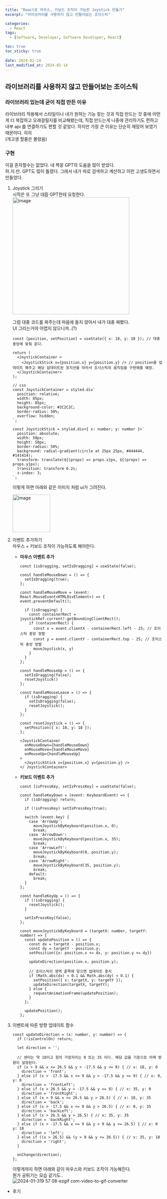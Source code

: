 ```yaml
---
title: "React로 마우스, 키보드 조작이 가능한 Joystick 만들기"
excerpt: "라이브러리를 사용하지 않고 만들어보는 조이스틱"

categories:
  - React
tags:
  - [Software, Developer, Software Developer, React]

toc: true
toc_sticky: true
 
date: 2024-02-14
last_modified_at: 2024-02-14
---
```


## 라이브러리를 사용하지 않고 만들어보는 조이스틱

### 라이브러리 있는데 굳이 직접 만든 이유
라이브러리 적용해서 스타일이나 내가 원하는 기능 찾는 것과 직접 만드는 것 중에 어떤게 더 복잡하고 오래걸릴지를 비교해봤는데, 직접 만드는게 나중에 관리하기도 편하고 내부 api 를 연결하기도 편할 것 같았다. 하지만 가장 큰 이유는 단순히 재밌어 보였기 때문이다. 히히    
(개고생 할줄은 몰랐음)     

### 구현
이걸 혼자할수는 없었다. 내 짝꿍 GPT의 도움을 많이 받았다.    
하.지.만. GPT도 많이 틀렸다. 그래서 내가 따로 검색하고 계산하고 이런 고생도하면서 만들었다.

1. Joystick 그리기     
    시작은 또 그냥 대뜸 GPT한테 요청한다.     
    <img width="374" alt="image" src="https://github.com/sunmerrr/sunmerrr.github.io/assets/65106740/20c3643a-5272-487f-b329-2a7c8cc55232">
        
    그럼 대충 코드를 짜주는데 마음에 들지 않아서 내가 대충 짜봤다.    
    UI 그리는거야 어렵지 않으니까..(?)     
    ```tsx
    const [position, setPosition] = useState({ x: 18, y: 18 }); // 대충 중앙에 맞춰 준다. 

    return (
      <JoystickContainer >
        <JoystickStick x={position.x} y={position.y} /> // position을 업데이트 해주고 해당 업데이트된 포지션을 따라서 조시스틱의 움직임을 구현해줄 예정.
      </JoystickContainer>
    );

    // css
    const JoystickContainer = styled.div`
      position: relative;
      width: 85px;
      height: 85px;
      background-color: #2C2C2C;
      border-radius: 50%;
      overflow: hidden;
    `;

    const JoystickStick = styled.div<{ x: number; y: number }>`
      position: absolute;
      width: 50px;
      height: 50px;
      border-radius: 50%;
      background: radial-gradient(circle at 25px 25px, #444444, #141414);
      transform: translate(${(props) => props.x}px, ${(props) => props.y}px);
      transition: transform 0.2s;
      z-index: 3;
    `;
    ```

    이렇게 하면 아래와 같은 이미지 처럼 ui가 그려진다.

    <img width="120" alt="image" src="https://github.com/sunmerrr/sunmerrr.github.io/assets/65106740/7a0570f1-9e0e-4bab-955c-50544f4bcdab">

1. 이벤트 추가하기    
    마우스 + 키보드 조작이 가능하도록 해야한다.
    - **마우스 이벤트 추가**
      ```tsx
      const [isDragging, setIsDragging] = useState(false);

      const handleMouseDown = () => {
        setIsDragging(true);
      };

      const handleMouseMove = (event: React.MouseEvent<HTMLDivElement>) => {
      event.preventDefault();

        if (isDragging) {
          const containerRect = joystickRef.current?.getBoundingClientRect();
          if (containerRect) {
            const x = event.clientX - containerRect.left - 25; // 조이스틱 중앙 정렬
            const y = event.clientY - containerRect.top - 25; // 조이스틱 중앙 정렬
            moveJoystick(x, y)
          }
        } 
      };

      const handleMouseUp = () => {
        setIsDragging(false);
        resetJoystick()
      };

      const handleMouseLeave = () => {
        if (isDragging) {
          setIsDragging(false);
          resetJoystick();
        }
      };

      const resetJoystick = () => {
        setPosition({ x: 18, y: 18 });
      };

      <JoystickContainer
        onMouseDown={handleMouseDown}
        onMouseMove={handleMouseMove}
        onMouseUp={handleMouseUp}
      >
        <JoystickStick x={position.x} y={position.y} />
      </ JoystickContainer>
      ```
    
    - **키보드 이벤트 추가**
      ```tsx
      const [isPressKey, setIsPressKey] = useState(false);

      const handleKeyDown = (event: KeyboardEvent) => {
        if (isDragging) return; 

        if (!isPressKey) setIsPressKey(true);

        switch (event.key) {
          case 'ArrowUp':
            moveJoystickByKeyboard(position.x, 0);
            break;
          case 'ArrowDown':
            moveJoystickByKeyboard(position.x, 35);
            break;
          case 'ArrowLeft':
            moveJoystickByKeyboard(0, position.y);
            break;
          case 'ArrowRight':
            moveJoystickByKeyboard(35, position.y);
            break;
          default:
            break;
        }
      };

      const handleKeyUp = () => {
        if (!isDragging) {
          resetJoystick();
        }

        setIsPressKey(false);
      };

      const moveJoystickByKeyboard = (targetX: number, targetY: number) => {
        const updatePosition = () => {
          const dx = targetX - position.x;
          const dy = targetY - position.y;
          setPosition({x: position.x += dx, y: position.y += dy})
          
          updateDirection(position.x, position.y);

          // 조이스틱이 영역 끝쪽에 닿으면 업데이트 중지
          if (Math.abs(dx) < 0.1 && Math.abs(dy) < 0.1) {
            setPosition({ x: targetX, y: targetY });
            updateDirection(targetX, targetY);
          } else {
            requestAnimationFrame(updatePosition);
          }
        };

        updatePosition();
      };
      ```

1. 이벤트에 따른 방향 업데이트 함수
    ```tsx
    const updateDirection = (x: number, y: number) => {
      if (!isControlOn) return;
      
      let direction = '';

      // 센터는 약 18이고 원의 가장자리는 0 또는 35 이다. 해당 값을 기준으로 아래 방향이 설정된다.
      if (x > 9 && x <= 26.5 && y > -17.5 && y <= 9) { // x: 18, y: 0
        direction = 'front';
      } else if (x > -17.5 && x <= 9 && y > -17.5 && y <= 9) { // x: 0, y: 0
        direction = 'frontLeft';
      } else if (x > 26.5 && y > -17.5 && y <= 9) { // x: 35, y: 0
        direction = 'frontRight';
      } else if (x > 9 && x <= 26.5 && y > 26.5) { // x: 18, y: 35
        direction = 'back';
      } else if (x > -17.5 && x <= 9 && y > 26.5) { // x: 0, y: 35
        direction = 'backLeft';
      } else if (x > 26.5 && y > 26.5) { // x: 35, y: 35
        direction = 'backRight';
      } else if (x > -17.5 && x <= 9 && y > 9 && y <= 26.5) { // x: 0 y: 18
        direction = 'left';
      } else if ((x > 26.5) && (y > 9 && y <= 26.5)) { // x: 35, y: 18
        direction = 'right';
      }

      onChange(direction);
    };
    ```

    이렇게까지 하면 아래와 같이 마우스와 키보드 조작이 가능해진다.    
    뭔가 공튀기는 모습 같기도..    
    ![2024-01-319 57 08-ezgif com-video-to-gif-converter](https://github.com/sunmerrr/sunmerrr.github.io/assets/65106740/3009de3a-355c-45c7-97b4-a39f2b772e45)




- 후기